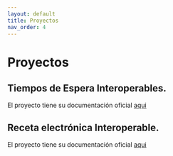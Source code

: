 ```yaml
---
layout: default
title: Proyectos
nav_order: 4
---
```


# Proyectos 

## Tiempos de Espera Interoperables.

El proyecto tiene su documentación oficial [aqui](https://interoperabilidad.minsal.cl/fhir/ig/te)

## Receta electrónica Interoperable.

El proyecto tiene su documentación oficial [aqui](https://interoperabilidad.minsal.cl/fhir/ig/snre)
